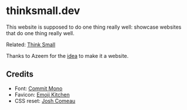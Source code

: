 # thinksmall.dev

This website is supposed to do one thing really well: showcase websites that do one thing really well.

Related: [Think Small](https://www.petemillspaugh.com/think-small)

Thanks to Azeem for the [idea](https://x.com/azeemb_a/status/1855025344514080950) to make it a website.

## Credits

- Font: [Commit Mono](https://commitmono.com/)
- Favicon: [Emoji Kitchen](https://emoji.supply/kitchen/)
- CSS reset: [Josh Comeau](https://www.joshwcomeau.com/css/custom-css-reset/)
